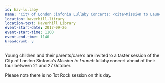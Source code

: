 ```yaml
---
id: hav-lullaby
name: "City of London Sinfonia Lullaby Concerts: <cite>Mission to Launch</cite> taster - 11am session"
location: haverhill-library
location-text: Haverhill Library
event-start-date: 2017-09-26
event-start-time: 1100
event-end-time: 1140
breadcrumb: y
---
```


Young children and their parents/carers are invited to a taster session of the City of London Sinfonia's <cite>Mission to Launch</cite> lullaby concert ahead of their tour between 21 and 27 October.

Please note there is no Tot Rock session on this day.
